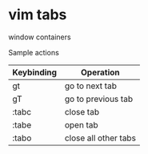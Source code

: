 # vim tabs

window containers

Sample actions

| Keybinding | Operation            |
| ---------- | -------------------- |
| gt         | go to next tab       |
| gT         | go to previous tab   |
| :tabc      | close tab            |
| :tabe      | open tab             |
| :tabo      | close all other tabs |
